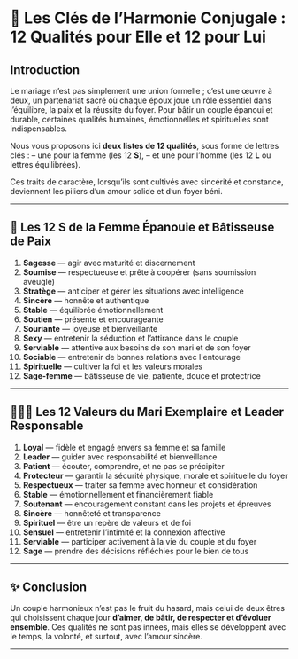 # 💍 Les Clés de l’Harmonie Conjugale : 12 Qualités pour Elle et 12 pour Lui

## Introduction

Le mariage n’est pas simplement une union formelle ; c’est une œuvre à deux, un partenariat sacré où chaque époux joue un rôle essentiel dans l’équilibre, la paix et la réussite du foyer. Pour bâtir un couple épanoui et durable, certaines qualités humaines, émotionnelles et spirituelles sont indispensables.

Nous vous proposons ici **deux listes de 12 qualités**, sous forme de lettres clés :
– une pour la femme (les 12 **S**),
– et une pour l’homme (les 12 **L** ou lettres équilibrées).

Ces traits de caractère, lorsqu’ils sont cultivés avec sincérité et constance, deviennent les piliers d’un amour solide et d’un foyer béni.

---

## 🌸 **Les 12 S de la Femme Épanouie et Bâtisseuse de Paix**

1. **Sagesse** — agir avec maturité et discernement
2. **Soumise** — respectueuse et prête à coopérer (sans soumission aveugle)
3. **Stratège** — anticiper et gérer les situations avec intelligence
4. **Sincère** — honnête et authentique
5. **Stable** — équilibrée émotionnellement
6. **Soutien** — présente et encourageante
7. **Souriante** — joyeuse et bienveillante
8. **Sexy** — entretenir la séduction et l’attirance dans le couple
9. **Serviable** — attentive aux besoins de son mari et de son foyer
10. **Sociable** — entretenir de bonnes relations avec l'entourage
11. **Spirituelle** — cultiver la foi et les valeurs morales
12. **Sage-femme** — bâtisseuse de vie, patiente, douce et protectrice

---

## 🤵🏽‍♂️ **Les 12 Valeurs du Mari Exemplaire et Leader Responsable**

1. **Loyal** — fidèle et engagé envers sa femme et sa famille
2. **Leader** — guider avec responsabilité et bienveillance
3. **Patient** — écouter, comprendre, et ne pas se précipiter
4. **Protecteur** — garantir la sécurité physique, morale et spirituelle du foyer
5. **Respectueux** — traiter sa femme avec honneur et considération
6. **Stable** — émotionnellement et financièrement fiable
7. **Soutenant** — encouragement constant dans les projets et épreuves
8. **Sincère** — honnêteté et transparence
9. **Spirituel** — être un repère de valeurs et de foi
10. **Sensuel** — entretenir l’intimité et la connexion affective
11. **Serviable** — participer activement à la vie du couple et du foyer
12. **Sage** — prendre des décisions réfléchies pour le bien de tous

---

## ✨ Conclusion

Un couple harmonieux n’est pas le fruit du hasard, mais celui de deux êtres qui choisissent chaque jour **d’aimer, de bâtir, de respecter et d’évoluer ensemble**. Ces qualités ne sont pas innées, mais elles se développent avec le temps, la volonté, et surtout, avec l’amour sincère.

---


